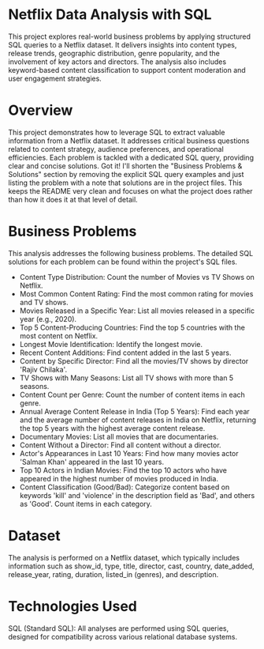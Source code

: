 # Netflix Data Analysis with SQL
This project explores real-world business problems by applying structured SQL queries to a Netflix dataset. It delivers insights into content types, release trends, geographic distribution, genre popularity, and the involvement of key actors and directors. The analysis also includes keyword-based content classification to support content moderation and user engagement strategies.

# Overview
This project demonstrates how to leverage SQL to extract valuable information from a Netflix dataset. It addresses critical business questions related to content strategy, audience preferences, and operational efficiencies. Each problem is tackled with a dedicated SQL query, providing clear and concise solutions.
Got it! I'll shorten the "Business Problems & Solutions" section by removing the explicit SQL query examples and just listing the problem with a note that solutions are in the project files. This keeps the README very clean and focuses on what the project does rather than how it does it at that level of detail.

# Business Problems
This analysis addresses the following business problems. The detailed SQL solutions for each problem can be found within the project's SQL files.
- Content Type Distribution: Count the number of Movies vs TV Shows on Netflix.
- Most Common Content Rating: Find the most common rating for movies and TV shows.
- Movies Released in a Specific Year: List all movies released in a specific year (e.g., 2020).
- Top 5 Content-Producing Countries: Find the top 5 countries with the most content on Netflix.
- Longest Movie Identification: Identify the longest movie.
- Recent Content Additions: Find content added in the last 5 years.
- Content by Specific Director: Find all the movies/TV shows by director 'Rajiv Chilaka'.
- TV Shows with Many Seasons: List all TV shows with more than 5 seasons.
- Content Count per Genre: Count the number of content items in each genre.
- Annual Average Content Release in India (Top 5 Years): Find each year and the average number of content releases in India on Netflix, returning the top 5 years with the highest average content release.
- Documentary Movies: List all movies that are documentaries.
- Content Without a Director: Find all content without a director.
- Actor's Appearances in Last 10 Years: Find how many movies actor 'Salman Khan' appeared in the last 10 years.
- Top 10 Actors in Indian Movies: Find the top 10 actors who have appeared in the highest number of movies produced in India.
- Content Classification (Good/Bad): Categorize content based on keywords 'kill' and 'violence' in the description field as 'Bad', and others as 'Good'. Count items in each category.

# Dataset
The analysis is performed on a Netflix dataset, which typically includes information such as show_id, type, title, director, cast, country, date_added, release_year, rating, duration, listed_in (genres), and description.
# Technologies Used
SQL (Standard SQL): All analyses are performed using SQL queries, designed for compatibility across various relational database systems.

